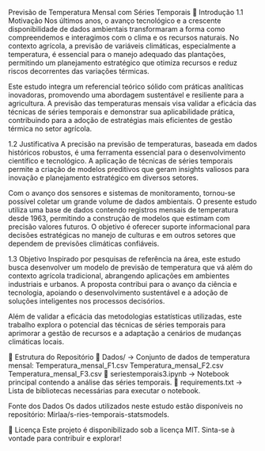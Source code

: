  Previsão de Temperatura Mensal com Séries Temporais
📌 Introdução
1.1 Motivação
Nos últimos anos, o avanço tecnológico e a crescente disponibilidade de dados ambientais transformaram a forma como compreendemos e interagimos com o clima e os recursos naturais. No contexto agrícola, a previsão de variáveis climáticas, especialmente a temperatura, é essencial para o manejo adequado das plantações, permitindo um planejamento estratégico que otimiza recursos e reduz riscos decorrentes das variações térmicas.

Este estudo integra um referencial teórico sólido com práticas analíticas inovadoras, promovendo uma abordagem sustentável e resiliente para a agricultura. A previsão das temperaturas mensais visa validar a eficácia das técnicas de séries temporais e demonstrar sua aplicabilidade prática, contribuindo para a adoção de estratégias mais eficientes de gestão térmica no setor agrícola.

1.2 Justificativa
A precisão na previsão de temperaturas, baseada em dados históricos robustos, é uma ferramenta essencial para o desenvolvimento científico e tecnológico. A aplicação de técnicas de séries temporais permite a criação de modelos preditivos que geram insights valiosos para inovação e planejamento estratégico em diversos setores.

Com o avanço dos sensores e sistemas de monitoramento, tornou-se possível coletar um grande volume de dados ambientais. O presente estudo utiliza uma base de dados contendo registros mensais de temperatura desde 1963, permitindo a construção de modelos que estimam com precisão valores futuros. O objetivo é oferecer suporte informacional para decisões estratégicas no manejo de culturas e em outros setores que dependem de previsões climáticas confiáveis.

1.3 Objetivo
Inspirado por pesquisas de referência na área, este estudo busca desenvolver um modelo de previsão de temperatura que vá além do contexto agrícola tradicional, abrangendo aplicações em ambientes industriais e urbanos. A proposta contribui para o avanço da ciência e tecnologia, apoiando o desenvolvimento sustentável e a adoção de soluções inteligentes nos processos decisórios.

Além de validar a eficácia das metodologias estatísticas utilizadas, este trabalho explora o potencial das técnicas de séries temporais para aprimorar a gestão de recursos e a adaptação a cenários de mudanças climáticas locais.

📂 Estrutura do Repositório
📁 Dados/ → Conjunto de dados de temperatura mensal:
Temperatura_mensal_F1.csv
Temperatura_mensal_F2.csv
Temperatura_mensal_F3.csv
📑 seriestemporais3.ipynb → Notebook principal contendo a análise das séries temporais.
📄 requirements.txt → Lista de bibliotecas necessárias para executar o notebook.

Fonte dos Dados
Os dados utilizados neste estudo estão disponíveis no repositório: Mirlaa/s-ries-temporais-statsmodels.

📄 Licença
Este projeto é disponibilizado sob a licença MIT. Sinta-se à vontade para contribuir e explorar!

